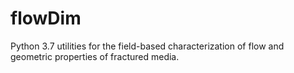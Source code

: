 # flowDim

Python 3.7 utilities for the field-based characterization of flow and geometric properties of fractured media.
